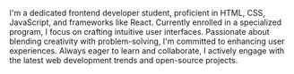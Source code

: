 I'm a dedicated frontend developer student, proficient in HTML, CSS, JavaScript, and frameworks like React. Currently enrolled in a specialized program, I focus on crafting intuitive user interfaces. Passionate about blending creativity with problem-solving, I'm committed to enhancing user experiences. Always eager to learn and collaborate, I actively engage with the latest web development trends and open-source projects.
